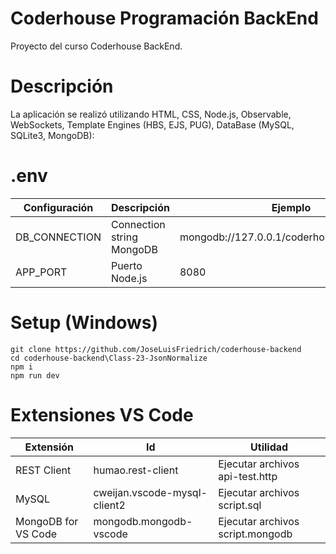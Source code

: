 # Coderhouse Programación BackEnd

Proyecto del curso Coderhouse BackEnd.
	
# Descripción

La aplicación se realizó utilizando HTML, CSS, Node.js, Observable, WebSockets, Template Engines (HBS, EJS, PUG), DataBase (MySQL, SQLite3, MongoDB):

# .env

| Configuración       | Descripción                  | Ejemplo
|---------------------|------------------------------|-----------------------------------------
| DB_CONNECTION       | Connection string MongoDB    | mongodb://127.0.0.1/coderhouse_ecommerce
| APP_PORT            | Puerto Node.js               | 8080

# Setup (Windows)

```
git clone https://github.com/JoseLuisFriedrich/coderhouse-backend
cd coderhouse-backend\Class-23-JsonNormalize
npm i
npm run dev
```

# Extensiones VS Code

| Extensión           | Id                           | Utilidad
|---------------------|------------------------------|---------------------------------
| REST Client         | humao.rest-client            | Ejecutar archivos api-test.http
| MySQL               | cweijan.vscode-mysql-client2 | Ejecutar archivos script.sql
| MongoDB for VS Code | mongodb.mongodb-vscode       | Ejecutar archivos script.mongodb

